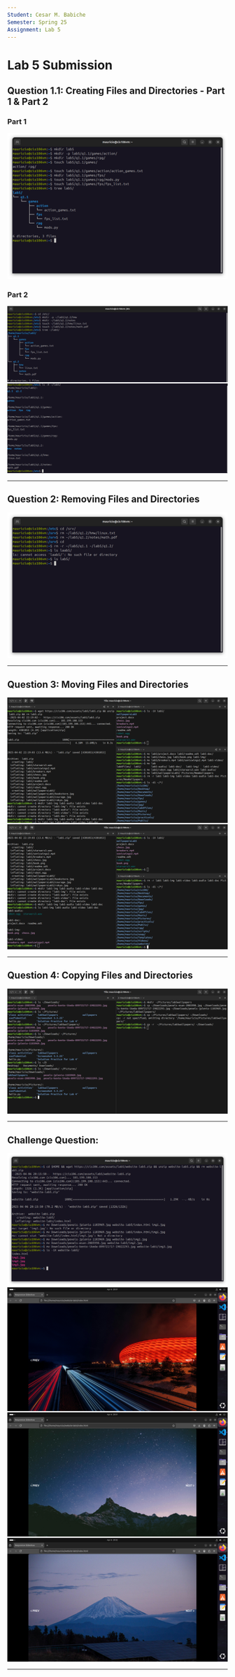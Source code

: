 ```yaml
---
Student: Cesar M. Babiche
Semester: Spring 25
Assignment: Lab 5
---
```


# Lab 5 Submission

## Question 1.1: Creating Files and Directories - Part 1 & Part 2

### Part 1
![q1.1](lab5-1.png)

### Part 2
![q1.2](lab5-2-1.png)
![q1.3](lab5-2-2.png)

<hr>

## Question 2: Removing Files and Directories

![q2.1](lab5-3.png)

<hr>

## Question 3: Moving Files and Directories

![q3.1](lab5-4-1.png)
![q3.2](lab5-4-2.png)

<hr>

## Question 4: Copying Files and Directories

![q4.1](lab5-5.png)

<hr>

## Challenge Question:

![qC.1](lab5-Challenge.png)
![qc.1](challenge1.png)
![qc.2](challenge2.png)
![qc.3](challenge3.png)

<hr>
